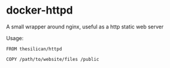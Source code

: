 # docker-httpd

A small wrapper around nginx, useful as a http static web server

Usage:

```docker
FROM thesilican/httpd

COPY /path/to/website/files /public
```

